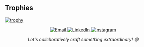 


## Trophies
[![trophy](https://github-profile-trophy.vercel.app/?username=arinsoni)](https://github.com/yourusername)


<p align="center">
 <a href="https://mail.google.com/mail/?view=cm&fs=1&to=arinsoni.iitb@gmail.com">
        <img src="https://img.shields.io/badge/Email-arinsoni.iitb%40gmail.com-%23D14836?style=flat-square&logo=Gmail&logoColor=white" alt="Email">
 </a>
 <a href="https://www.linkedin.com/in/arin-soni-1bab321ba/">
    <img src="https://img.shields.io/badge/LinkedIn-Connect-%230077B5?style=flat-square&logo=LinkedIn&logoColor=white" alt="LinkedIn">
 </a>
 <a href="[https://www.linkedin.com/in/arin-soni-1bab321ba/](https://www.instagram.com/_arinsoni/)">
    <img src="https://img.shields.io/badge/Instagram-Follow-%23E4405F?style=flat-square&logo=Instagram&logoColor=white" alt="Instagram">
 </a>
</p>
<p align="center">
  <em>Let's collaboratively craft something extraordinary! 😄</em>
</p>



